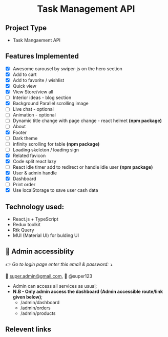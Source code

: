 <h1 align="center">Task Management API</h1>

## Project Type

- Task Mangaement API

## Features Implemented

- [x] Awesome carousel by swiper-js on the hero section
- [x] Add to cart
- [x] Add to favorite / wishlist
- [x] Quick view
- [x] View Store/view all
- [ ] Interior ideas - blog section
- [x] Background Parallel scrolling image
- [ ] Live chat - optional
- [ ] Animation - optional
- [ ] Dynamic title change with page change - react helmet **(npm package)**
- [ ] About
- [x] Footer
- [ ] Dark theme
- [ ] infinity scrolling for table **(npm package)**
- [ ] ~~Loading skeleton~~ / loading sign
- [x] Related favicon
- [x] Code split react lazy
- [ ] React idle timer add to redirect or handle idle user **(npm package)**
- [x] User & admin handle
- [x] Dashboard
- [ ] Print order
- [x] Use localStorage to save user cash data

## Technology used:

- React.js + TypeScript
- Redux toolkit
- Rtk Query
- MUI (Material UI) for bulding UI

## 🔐 Admin accessiblity

_👉 Go to login page enter this email & password: ⤵️_

📧 super.admin@gmail.com,
🔑 @super123

- Admin can access all services as usual;
- **N.B - Only admin access the dashboard (Admin accessible route/link given below)**;
  - /admin/dashboard
  - /admin/orders
  - /admin/products

## Relevent links
